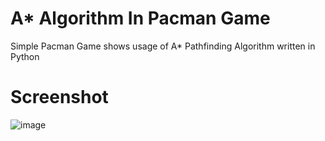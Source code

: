 # A* Algorithm In Pacman Game
Simple Pacman Game shows usage of A* Pathfinding Algorithm written in Python

# Screenshot

![image](https://user-images.githubusercontent.com/50465207/166505927-f1cf5ad2-2819-468a-a0af-1475eed7242a.png)
